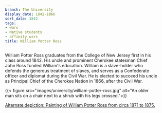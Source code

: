 ```yaml
---
branch: The University
display_date: 1842-1866
sort_date: 1842
tags:
- wars
- Native students
- affinity wars
title: William Potter Ross
---
```


William Potter Ross graduates from the College of New Jersey first in his class around 1842. His uncle and prominent Cherokee statesman Chief John Ross funded William's education. William is a slave-holder who defends the generous treatment of slaves, and serves as a Confederate officer and diplomat during the Civil War. He is elected to succeed his uncle as Principal Chief of the Cherokee Nation in 1866, after the Civil War.



{{< figure src="images/university/william-potter-ross.jpg" alt="An older man sits on a chair next to a shrub with his legs crossed.">}}


[Alternate depiction: Painting of William Potter Ross from circa 1871 to 1875.](https://dpul.princeton.edu/catalog/4t64gn466)
